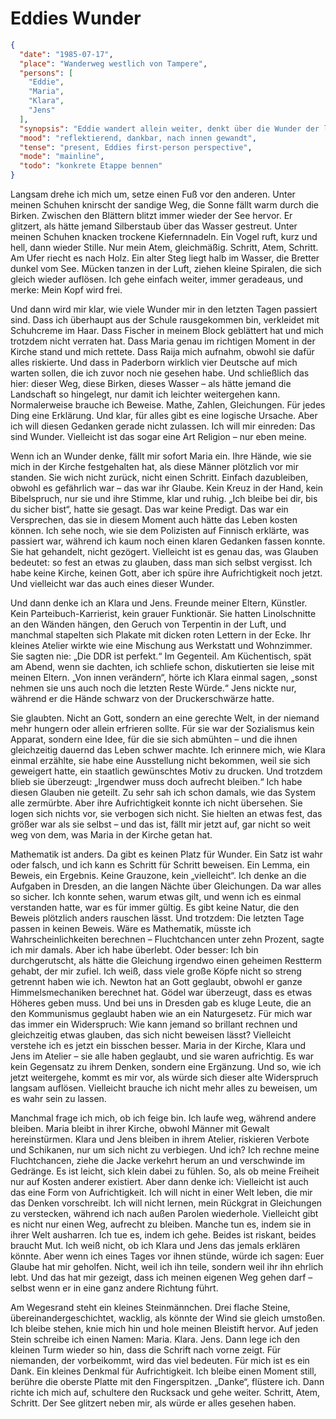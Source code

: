 # Eddies Wunder

```json
{
  "date": "1985-07-17",
  "place": "Wanderweg westlich von Tampere",
  "persons": [
    "Eddie",
    "Maria",
    "Klara",
    "Jens"
  ],
  "synopsis": "Eddie wandert allein weiter, denkt über die Wunder der letzten Tage nach, erinnert sich an Maria und an das Künstlerpaar Klara & Jens, reflektiert den Widerspruch zwischen Glauben und Mathematik und ehrt die Aufrichtigen mit einem kleinen Denkmal.",
  "mood": "reflektierend, dankbar, nach innen gewandt",
  "tense": "present, Eddies first-person perspective",
  "mode": "mainline",
  "todo": "konkrete Etappe bennen"
}
```

Langsam drehe ich mich um, setze einen Fuß vor den anderen. Unter meinen Schuhen
knirscht der sandige Weg, die Sonne fällt warm durch die Birken. Zwischen den
Blättern blitzt immer wieder der See hervor. Er glitzert, als hätte jemand
Silberstaub über das Wasser gestreut. Unter meinen Schuhen knacken trockene
Kiefernnadeln. Ein Vogel ruft, kurz und hell, dann wieder Stille. Nur mein Atem,
gleichmäßig. Schritt, Atem, Schritt. Am Ufer riecht es nach Holz. Ein alter Steg
liegt halb im Wasser, die Bretter dunkel vom See. Mücken tanzen in der Luft,
ziehen kleine Spiralen, die sich gleich wieder auflösen. Ich gehe einfach
weiter, immer geradeaus, und merke: Mein Kopf wird frei.

Und dann wird mir klar, wie viele Wunder mir in den letzten Tagen passiert sind.
Dass ich überhaupt aus der Schule rausgekommen bin, verkleidet mit Schuhcreme im
Haar. Dass Fischer in meinem Block geblättert hat und mich trotzdem nicht
verraten hat. Dass Maria genau im richtigen Moment in der Kirche stand und mich
rettete. Dass Raija mich aufnahm, obwohl sie dafür alles riskierte. Und dass in
Paderborn wirklich vier Deutsche auf mich warten sollen, die ich zuvor noch nie
gesehen habe. Und schließlich das hier: dieser Weg, diese Birken, dieses Wasser
– als hätte jemand die Landschaft so hingelegt, nur damit ich leichter
weitergehen kann. Normalerweise brauche ich Beweise. Mathe, Zahlen, Gleichungen.
Für jedes Ding eine Erklärung. Und klar, für alles gibt es eine logische
Ursache. Aber ich will diesen Gedanken gerade nicht zulassen. Ich will mir
einreden: Das sind Wunder. Vielleicht ist das sogar eine Art Religion – nur eben
meine.

Wenn ich an Wunder denke, fällt mir sofort Maria ein. Ihre Hände, wie sie mich
in der Kirche festgehalten hat, als diese Männer plötzlich vor mir standen. Sie
wich nicht zurück, nicht einen Schritt. Einfach dazubleiben, obwohl es
gefährlich war – das war ihr Glaube. Kein Kreuz in der Hand, kein Bibelspruch,
nur sie und ihre Stimme, klar und ruhig. „Ich bleibe bei dir, bis du sicher
bist“, hatte sie gesagt. Das war keine Predigt. Das war ein Versprechen, das sie
in diesem Moment auch hätte das Leben kosten können. Ich sehe noch, wie sie dem
Polizisten auf Finnisch erklärte, was passiert war, während ich kaum noch einen
klaren Gedanken fassen konnte. Sie hat gehandelt, nicht gezögert. Vielleicht ist
es genau das, was Glauben bedeutet: so fest an etwas zu glauben, dass man sich
selbst vergisst. Ich habe keine Kirche, keinen Gott, aber ich spüre ihre
Aufrichtigkeit noch jetzt. Und vielleicht war das auch eines dieser Wunder.

Und dann denke ich an Klara und Jens. Freunde meiner Eltern, Künstler. Kein
Parteibuch-Karrierist, kein grauer Funktionär. Sie hatten Linolschnitte an den
Wänden hängen, den Geruch von Terpentin in der Luft, und manchmal stapelten sich
Plakate mit dicken roten Lettern in der Ecke. Ihr kleines Atelier wirkte wie
eine Mischung aus Werkstatt und Wohnzimmer. Sie sagten nie: „Die DDR ist
perfekt.“ Im Gegenteil. Am Küchentisch, spät am Abend, wenn sie dachten, ich
schliefe schon, diskutierten sie leise mit meinen Eltern. „Von innen verändern“,
hörte ich Klara einmal sagen, „sonst nehmen sie uns auch noch die letzten Reste
Würde.“ Jens nickte nur, während er die Hände schwarz von der Druckerschwärze
hatte.

Sie glaubten. Nicht an Gott, sondern an eine gerechte Welt, in der niemand mehr
hungern oder allein erfrieren sollte. Für sie war der Sozialismus kein Apparat,
sondern eine Idee, für die sie sich abmühten – und die ihnen gleichzeitig
dauernd das Leben schwer machte. Ich erinnere mich, wie Klara einmal erzählte,
sie habe eine Ausstellung nicht bekommen, weil sie sich geweigert hatte, ein
staatlich gewünschtes Motiv zu drucken. Und trotzdem blieb sie überzeugt:
„Irgendwer muss doch aufrecht bleiben.“ Ich habe diesen Glauben nie geteilt. Zu
sehr sah ich schon damals, wie das System alle zermürbte. Aber ihre
Aufrichtigkeit konnte ich nicht übersehen. Sie logen sich nichts vor, sie
verbogen sich nicht. Sie hielten an etwas fest, das größer war als sie selbst –
und das ist, fällt mir jetzt auf, gar nicht so weit weg von dem, was Maria in
der Kirche getan hat.

Mathematik ist anders. Da gibt es keinen Platz für Wunder. Ein Satz ist wahr
oder falsch, und ich kann es Schritt für Schritt beweisen. Ein Lemma, ein
Beweis, ein Ergebnis. Keine Grauzone, kein „vielleicht“. Ich denke an die
Aufgaben in Dresden, an die langen Nächte über Gleichungen. Da war alles so
sicher. Ich konnte sehen, warum etwas gilt, und wenn ich es einmal verstanden
hatte, war es für immer gültig. Es gibt keine Natur, die den Beweis plötzlich
anders rauschen lässt. Und trotzdem: Die letzten Tage passen in keinen Beweis.
Wäre es Mathematik, müsste ich Wahrscheinlichkeiten berechnen – Fluchtchancen
unter zehn Prozent, sagte ich mir damals. Aber ich habe überlebt. Oder besser:
Ich bin durchgerutscht, als hätte die Gleichung irgendwo einen geheimen Restterm
gehabt, der mir zufiel. Ich weiß, dass viele große Köpfe nicht so streng
getrennt haben wie ich. Newton hat an Gott geglaubt, obwohl er ganze
Himmelsmechaniken berechnet hat. Gödel war überzeugt, dass es etwas Höheres
geben muss. Und bei uns in Dresden gab es kluge Leute, die an den Kommunismus
geglaubt haben wie an ein Naturgesetz. Für mich war das immer ein Widerspruch:
Wie kann jemand so brillant rechnen und gleichzeitig etwas glauben, das sich
nicht beweisen lässt? Vielleicht verstehe ich es jetzt ein bisschen besser.
Maria in der Kirche, Klara und Jens im Atelier – sie alle haben geglaubt, und
sie waren aufrichtig. Es war kein Gegensatz zu ihrem Denken, sondern eine
Ergänzung. Und so, wie ich jetzt weitergehe, kommt es mir vor, als würde sich
dieser alte Widerspruch langsam auflösen. Vielleicht brauche ich nicht mehr
alles zu beweisen, um es wahr sein zu lassen.

Manchmal frage ich mich, ob ich feige bin. Ich laufe weg, während andere
bleiben. Maria bleibt in ihrer Kirche, obwohl Männer mit Gewalt hereinstürmen.
Klara und Jens bleiben in ihrem Atelier, riskieren Verbote und Schikanen, nur um
sich nicht zu verbiegen. Und ich? Ich rechne meine Fluchtchancen, ziehe die
Jacke verkehrt herum an und verschwinde im Gedränge. Es ist leicht, sich klein
dabei zu fühlen. So, als ob meine Freiheit nur auf Kosten anderer existiert.
Aber dann denke ich: Vielleicht ist auch das eine Form von Aufrichtigkeit. Ich
will nicht in einer Welt leben, die mir das Denken vorschreibt. Ich will nicht
lernen, mein Rückgrat in Gleichungen zu verstecken, während ich nach außen
Parolen wiederhole. Vielleicht gibt es nicht nur einen Weg, aufrecht zu bleiben.
Manche tun es, indem sie in ihrer Welt ausharren. Ich tue es, indem ich gehe.
Beides ist riskant, beides braucht Mut. Ich weiß nicht, ob ich Klara und Jens
das jemals erklären könnte. Aber wenn ich eines Tages vor ihnen stünde, würde
ich sagen: Euer Glaube hat mir geholfen. Nicht, weil ich ihn teile, sondern weil
ihr ihn ehrlich lebt. Und das hat mir gezeigt, dass ich meinen eigenen Weg gehen
darf – selbst wenn er in eine ganz andere Richtung führt.

Am Wegesrand steht ein kleines Steinmännchen. Drei flache Steine,
übereinandergeschichtet, wacklig, als könnte der Wind sie gleich umstoßen. Ich
bleibe stehen, knie mich hin und hole meinen Bleistift hervor. Auf jeden Stein
schreibe ich einen Namen: Maria. Klara. Jens. Dann lege ich den kleinen Turm
wieder so hin, dass die Schrift nach vorne zeigt. Für niemanden, der
vorbeikommt, wird das viel bedeuten. Für mich ist es ein Dank. Ein kleines
Denkmal für Aufrichtigkeit. Ich bleibe einen Moment still, berühre die oberste
Platte mit den Fingerspitzen. „Danke“, flüstere ich. Dann richte ich mich auf,
schultere den Rucksack und gehe weiter. Schritt, Atem, Schritt. Der See glitzert
neben mir, als würde er alles gesehen haben.
